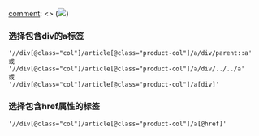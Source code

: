 [comment]: <> (![](https://dreamix.eu/blog/wp-content/uploads/2015/03/xpath_logo1-1508x706_c.jpg))
### 选择包含div的a标签

    
    
    '//div[@class="col"]/article[@class="product-col"]/a/div/parent::a'
    或
    '//div[@class="col"]/article[@class="product-col"]/a/div/../../a'
    或
    '//div[@class="col"]/article[@class="product-col"]/a[div]'
    

### 选择包含href属性的标签

    
    
    '//div[@class="col"]/article[@class="product-col"]/a[@href]'
    


[comment]: <tags> (xpath)
[comment]: <description> (比较难的xpath)
[comment]: <title> (xpath相关)
[comment]: <author> (夏洛之枫)